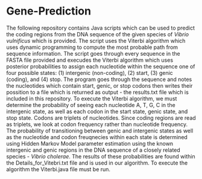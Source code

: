 # Gene-Prediction

The following repository contains Java scripts which can be used to predict the coding regions from the DNA sequence of the given species of *Vibrio vulnificus* which is provided. The script uses the Viterbi algorithm which uses dynamic programming to compute the most probable path from sequence information. The script goes through every sequence in the FASTA file provided and execudes the Viterbi algorithm which uses posterior probabilities to assign each nucleotide within the sequence one of four possible states: (1) intergenic (non-coding), (2) start, (3) genic (coding), and (4) stop. The program goes through the sequence and notes the nucleotides which contain start, genic, or stop codons then writes their possition to a file which is returned as output - the results.txt file which is included in this repository. To execute the Viterbi algorithm, we must determine the probability of seeing each nucleotide A, T, G, C in the intergenic state, as well as each codon in the start state, genic state, and stop state. Codons are triplets of nucleotides. Since coding regions are read as triplets, we look at codon frequency rather than nucleotide frequency. The probability of transitioning between genic and intergenic states as well as the nucleotide and codon freuqnecies within each state is determined using Hidden Markov Model parameter estimation using the known intergenic and genic regions in the DNA sequence of a closely related species - *Vibrio cholerae*. The results of these probabilities are found within the Details_for_Vitebri.txt file and is used in our algorithm. To execute the algorithm the Viterbi.java file must be run.

